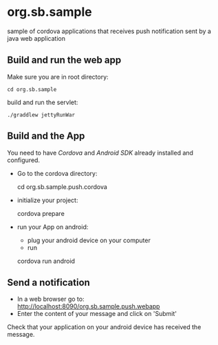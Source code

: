 # org.sb.sample
sample of cordova applications that receives push notification sent by a java web application

## Build and run the web app 
Make sure you are in root directory:

    cd org.sb.sample

build and run the servlet:

    ./graddlew jettyRunWar

## Build and the App
You need to have *Cordova* and *Android SDK* already installed and configured.

* Go to the cordova directory:

    cd  org.sb.sample.push.cordova
    
* initialize your project: 
    
    cordova prepare
    
* run your App on android: 
    * plug your android device on your computer
    * run

    cordova run android
  
## Send a notification
* In a web browser go to: [http://localhost:8090/org.sb.sample.push.webapp](http://localhost:8090/org.sb.sample.push.webapp)
* Enter the content of your message and click on 'Submit'

Check that your application on your android device has received the message.

